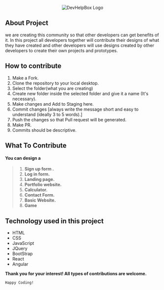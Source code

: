 <p align="center">
  <img src="https://github.com/ShravanMeena/DevHelpBox/blob/master/DevHelpBOX.jpg?raw=true" alt="DevHelpBox Logo"/>
</p>


## About Project

we are creating this community so that other developers can get benefits of it. In this project all developers together will contribute their designs of what they have created and other developers will use  designs created by other developers to create their own projects and prototypes.


## How to contribute
 1. Make a Fork.
 2. Clone the repository to your local desktop.
 3. Select the folder(what you are creating)
 4. Create new folder inside the selected folder and give it a name (It's necessary).
 5. Make changes and Add to Staging here.
 6. Commit changes [always write the message short and easy to understand (ideally 3 to 5 words).]
 7. Push the changes so that Pull request will be generated.
 8. Make PR.
 9. Commits should be descriptive.

## What To Contribute

#### You can design a 
>  1. **Sign up form .**
>  2. **Log in  form.**
>  3. **Landing page.**
>  4. **Portfolio website.**
>  5. **Calculator.**
>  6. **Contact Form.**
>  7. **Basic Website.**
>  8. **Game**

## Technology used in this project
* HTML
* CSS
* JavaScript
* JQuery
* BootStrap
* React
* Angular

**Thank you for your interest! All types of contributions are welcome.**

```Happy Coding!```
